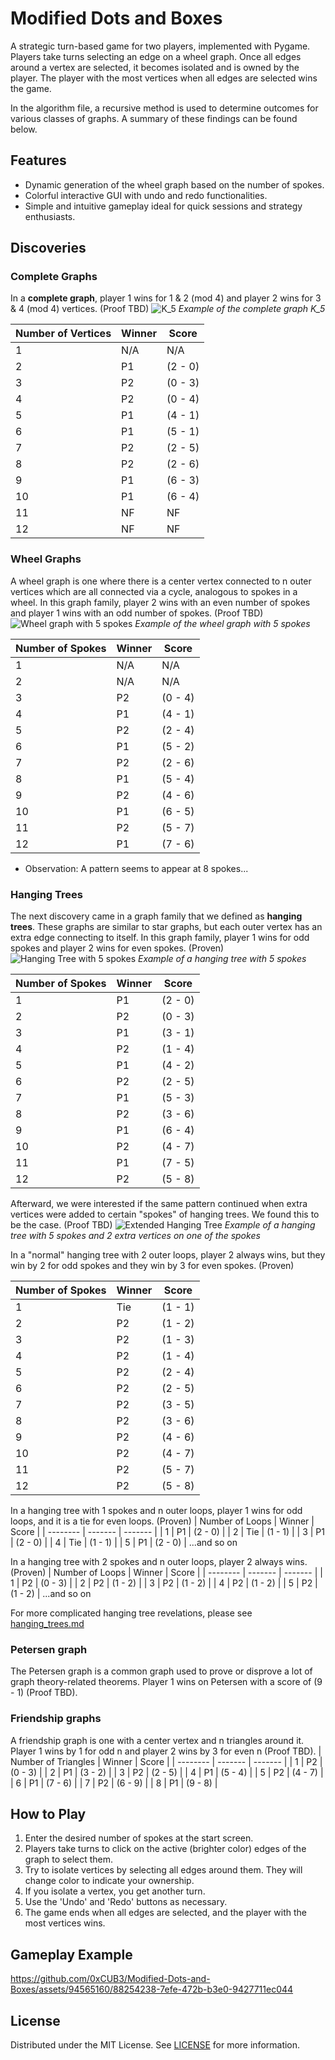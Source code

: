 # Modified Dots and Boxes

A strategic turn-based game for two players, implemented with Pygame. Players take turns selecting an edge on a wheel graph. Once all edges around a vertex are selected, it becomes isolated and is owned by the player. The player with the most vertices when all edges are selected wins the game.

In the algorithm file, a recursive method is used to determine outcomes for various classes of graphs. A summary of these findings can be found below. 

## Features

- Dynamic generation of the wheel graph based on the number of spokes.
- Colorful interactive GUI with undo and redo functionalities.
- Simple and intuitive gameplay ideal for quick sessions and strategy enthusiasts.

## Discoveries

### Complete Graphs
In a **complete graph**, player 1 wins for 1 & 2 (mod 4) and player 2 wins for 3 & 4 (mod 4) vertices. (Proof TBD)
![K_5](https://github.com/0xCUB3/Modified-Dots-and-Boxes/assets/94565160/1ca0ca1a-dd1f-422a-952c-fe80c3a93f6d)
*Example of the complete graph K_5*

| Number of Vertices | Winner | Score |
| -------- | ------- | ------- |
| 1 | N/A | N/A |
| 2 | P1 | (2 - 0) |
| 3 | P2 | (0 - 3) |
| 4 | P2 | (0 - 4) |
| 5 | P1 | (4 - 1) |
| 6 | P1 | (5 - 1) |
| 7 | P2 | (2 - 5) |
| 8 | P2 | (2 - 6) |
| 9 | P1 | (6 - 3) |
| 10 | P1 | (6 - 4) |
| 11 | NF | NF |
| 12 | NF | NF |

### Wheel Graphs
A wheel graph is one where there is a center vertex connected to n outer vertices which are all connected via a cycle, analogous to spokes in a wheel. In this graph family, player 2 wins with an even number of spokes and player 1 wins with an odd number of spokes. (Proof TBD)
![Wheel graph with 5 spokes](https://github.com/0xCUB3/Modified-Dots-and-Boxes/assets/94565160/b6b48644-02fe-4326-9087-8766c6fa4d91)
*Example of the wheel graph with 5 spokes*

| Number of Spokes | Winner | Score |
| -------- | ------- | ------- |
| 1 | N/A | N/A |
| 2 | N/A | N/A |
| 3 | P2 | (0 - 4) |
| 4 | P1 | (4 - 1) |
| 5 | P2 | (2 - 4) |
| 6 | P1 | (5 - 2) |
| 7 | P2 | (2 - 6) |
| 8 | P1 | (5 - 4) |
| 9 | P2 | (4 - 6) |
| 10 | P1 | (6 - 5) |
| 11 | P2 | (5 - 7) |
| 12 | P1 | (7 - 6) |
* Observation: A pattern seems to appear at 8 spokes...

### Hanging Trees
The next discovery came in a graph family that we defined as **hanging trees**. These graphs are similar to star graphs, but each outer vertex has an extra edge connecting to itself. In this graph family, player 1 wins for odd spokes and player 2 wins for even spokes. (Proven)
![Hanging Tree with 5 spokes](https://github.com/0xCUB3/Modified-Dots-and-Boxes/assets/94565160/aae1f137-863f-4e77-9c0a-378dfa7ccae6)
*Example of a hanging tree with 5 spokes*

| Number of Spokes | Winner | Score |
| -------- | ------- | ------- |
| 1 | P1 | (2 - 0) |
| 2 | P2 | (0 - 3) |
| 3 | P1 | (3 - 1) |
| 4 | P2 | (1 - 4) |
| 5 | P1 | (4 - 2) |
| 6 | P2 | (2 - 5) |
| 7 | P1 | (5 - 3) |
| 8 | P2 | (3 - 6) |
| 9 | P1 | (6 - 4) |
| 10 | P2 | (4 - 7) |
| 11 | P1 | (7 - 5) |
| 12 | P2 | (5 - 8) |

Afterward, we were interested if the same pattern continued when extra vertices were added to certain "spokes" of hanging trees. We found this to be the case. (Proof TBD)
![Extended Hanging Tree](https://github.com/0xCUB3/Modified-Dots-and-Boxes/assets/94565160/3362730d-989c-4b0a-8548-0d196ab976a1)
*Example of a hanging tree with 5 spokes and 2 extra vertices on one of the spokes*

In a "normal" hanging tree with 2 outer loops, player 2 always wins, but they win by 2 for odd spokes and they win by 3 for even spokes. (Proven)

| Number of Spokes | Winner | Score |
| -------- | ------- | ------- |
| 1 | Tie | (1 - 1) |
| 2 | P2 | (1 - 2) |
| 3 | P2 | (1 - 3) |
| 4 | P2 | (1 - 4) |
| 5 | P2 | (2 - 4) |
| 6 | P2 | (2 - 5) |
| 7 | P2 | (3 - 5) |
| 8 | P2 | (3 - 6) |
| 9 | P2 | (4 - 6) |
| 10 | P2 | (4 - 7) |
| 11 | P2 | (5 - 7) |
| 12 | P2 | (5 - 8) |

In a hanging tree with 1 spokes and n outer loops, player 1 wins for odd loops, and it is a tie for even loops. (Proven)
| Number of Loops | Winner | Score |
| -------- | ------- | ------- |
| 1 | P1 | (2 - 0) |
| 2 | Tie | (1 - 1) |
| 3 | P1 | (2 - 0) |
| 4 | Tie | (1 - 1) |
| 5 | P1 | (2 - 0) |
...and so on

In a hanging tree with 2 spokes and n outer loops, player 2 always wins. (Proven)
| Number of Loops | Winner | Score |
| -------- | ------- | ------- |
| 1 | P2 | (0 - 3) |
| 2 | P2 | (1 - 2) |
| 3 | P2 | (1 - 2) |
| 4 | P2 | (1 - 2) |
| 5 | P2 | (1 - 2) |
...and so on

For more complicated hanging tree revelations, please see [hanging_trees.md](https://github.com/0xCUB3/Modified-Dots-and-Boxes/blob/main/hanging_trees.md)

### Petersen graph
The Petersen graph is a common graph used to prove or disprove a lot of graph theory-related theorems. Player 1 wins on Petersen with a score of (9 - 1) (Proof TBD). 

### Friendship graphs
A friendship graph is one with a center vertex and n triangles around it. Player 1 wins by 1 for odd n and player 2 wins by 3 for even n (Proof TBD). 
| Number of Triangles | Winner | Score |
| -------- | ------- | ------- |
| 1 | P2 | (0 - 3) |
| 2 | P1 | (3 - 2) |
| 3 | P2 | (2 - 5) |
| 4 | P1 | (5 - 4) |
| 5 | P2 | (4 - 7) |
| 6 | P1 | (7 - 6) |
| 7 | P2 | (6 - 9) |
| 8 | P1 | (9 - 8) |

## How to Play

1. Enter the desired number of spokes at the start screen.
2. Players take turns to click on the active (brighter color) edges of the graph to select them.
3. Try to isolate vertices by selecting all edges around them. They will change color to indicate your ownership.
4. If you isolate a vertex, you get another turn.
5. Use the 'Undo' and 'Redo' buttons as necessary.
6. The game ends when all edges are selected, and the player with the most vertices wins.

## Gameplay Example

https://github.com/0xCUB3/Modified-Dots-and-Boxes/assets/94565160/88254238-7efe-472b-b3e0-9427711ec044

## License

Distributed under the MIT License. See [LICENSE](https://github.com/0xCUB3/Modified-Dots-and-Boxes?tab=MIT-1-ov-file#) for more information.
